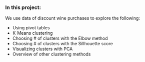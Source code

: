 ### In this project:

We use data of discount wine purchases to explore the following:

* Using pivot tables
* K-Means clustering
* Choosing # of clusters with the Elbow method
* Choosing # of clusters with the Sillhouette score
* Visualizing clusters with PCA
* Overview of other clustering methods